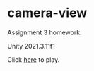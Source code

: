 # camera-view
Assignment 3 homework.

Unity 2021.3.11f1

Click [here](https://by-games.itch.io/seahorse) to play. 
